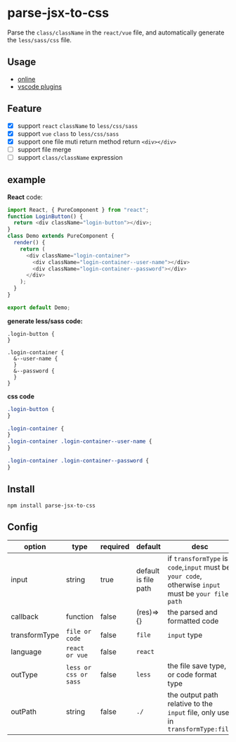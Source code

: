 # parse-jsx-to-css

Parse the `class/className` in the `react/vue` file, and automatically generate the `less/sass/css` file.

## Usage

- [online](https://mrgaogang.github.io/parse-jsx-to-css-plugins/)
- [vscode plugins](https://marketplace.visualstudio.com/items?itemName=mrgaogang.parse-to-css-vscode-plugin)

## Feature

- [x] support `react` `className` to `less/css/sass`
- [x] support `vue` `class` to `less/css/sass`
- [x] support one file muti return method return `<div></div>`
- [ ] support file merge
- [ ] support `class/className` expression

## example

**React** code:

```js
import React, { PureComponent } from "react";
function LoginButton() {
  return <div className="login-button"></div>;
}
class Demo extends PureComponent {
  render() {
    return (
      <div className="login-container">
        <div className="login-container--user-name"></div>
        <div className="login-container--password"></div>
      </div>
    );
  }
}

export default Demo;
```

**generate less/sass code:**

```less
.login-button {
}

.login-container {
  &--user-name {
  }
  &--password {
  }
}
```

**css code**

```css
.login-button {
}

.login-container {
}
.login-container .login-container--user-name {
}

.login-container .login-container--password {
}
```

## Install

```
npm install parse-jsx-to-css
```

## Config

| option        | type                  | required | default              | desc                                                                                                 |
| ------------- | --------------------- | -------- | -------------------- | ---------------------------------------------------------------------------------------------------- |
| input         | string                | true     | default is file path | if `transformType` is `code`,`input` must be `your code`, otherwise `input` must be `your file path` |
| callback      | function              | false    | (res)=>{}            | the parsed and formatted code                                                                        |
| transformType | `file or code`        | false    | `file`               | `input` type                                                                                         |
| language      | `react or vue`        | false    | `react`              |                                                                                                      |
| outType       | `less or css or sass` | false    | `less`               | the file save type, or code format type                                                              |
| outPath       | string                | false    | `./`                 | the output path relative to the `input` file, only use in `transformType:file`                       |
